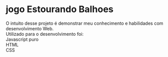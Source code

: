 # jogo Estourando Balhoes
O intuito desse projeto é demonstrar meu conhecimento e habilidades com desenvolvimento Web.<br>
Utilizado para o desenvolvimento foi:<br>
Javascript puro<br>
HTML<br>
CSS 


